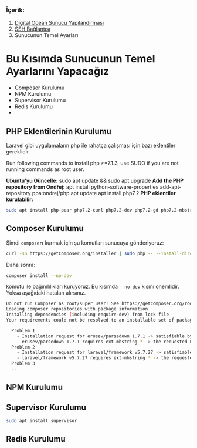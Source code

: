 ### İçerik:
1. [Digital Ocean Sunucu Yapılandırması](https://gitlab.com/tutkun/reading/blob/master/digitaloceans/readme.md)
2. [SSH Bağlantısı](https://gitlab.com/tutkun/reading/blob/master/digitaloceans/ssh-connection.md)
3. Sunucunun Temel Ayarları

# Bu Kısımda Sunucunun Temel Ayarlarını Yapacağız

* Composer Kurulumu
* NPM Kurulumu
* Supervisor Kurulumu
* Redis Kurulumu
* 

## PHP Eklentilerinin Kurulumu
Laravel gibi uygulamaların php ile rahatça çalışması için bazı eklentiler gereklidir.

Run following commands to install php >=7.1.3, use SUDO if you are not running commands as root user.

**Ubuntu'yu Güncelle:**
  sudo apt update && sudo apt upgrade
**Add the PHP repository from Ondřej:**
  apt install python-software-properties
  add-apt-repository ppa:ondrej/php
  apt update
  apt install php7.2
**PHP eklentiler kurulabilir:**
```sh
sudo apt install php-pear php7.2-curl php7.2-dev php7.2-gd php7.2-mbstring php7.2-zip php7.2-mysql php7.2-xml php-token-stream php7.2-json
```

## Composer Kurulumu

Şimdi `composer`ı kurmak için şu komutları sunucuya gönderiyoruz:
```sh
curl -sS https://getComposer.org/installer | sudo php -- --install-dir=/usr/local/bin --filename=composer
```

Daha sonra:
```sh
composer install --no-dev
```
komutu ile bağımlılıkları kuruyoruz. Bu kısımda `--no-dev` kısmı önemlidir. Yoksa aşağıdaki hataları alırsınız.

```sh
Do not run Composer as root/super user! See https://getcomposer.org/root for details
Loading composer repositories with package information
Installing dependencies (including require-dev) from lock file
Your requirements could not be resolved to an installable set of packages.

  Problem 1
    - Installation request for erusev/parsedown 1.7.1 -> satisfiable by erusev/parsedown[1.7.1].
    - erusev/parsedown 1.7.1 requires ext-mbstring * -> the requested PHP extension mbstring is missing from your system.
  Problem 2
    - Installation request for laravel/framework v5.7.27 -> satisfiable by laravel/framework[v5.7.27].
    - laravel/framework v5.7.27 requires ext-mbstring * -> the requested PHP extension mbstring is missing from your system.
  Problem 3
  ...
```

## NPM Kurulumu


## Supervisor Kurulumu

```sh
sudo apt install supervisor
```

## Redis Kurulumu
